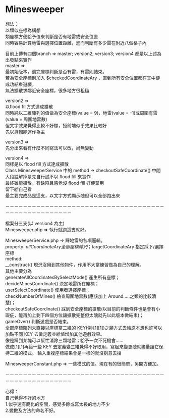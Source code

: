 # Minesweeper
想法：  
以類似座標為構想  
類座標方便給予值來判斷是否有地雷或安全位置  
同時容易計算地雷與選擇位置距離，進而判斷有多少雷在附近八個格子內  

目前上傳有四個branch => master; version2; version3; version4 都是以上述為出發點來實作  
master =>  
最初始版本，選完座標判斷是否有雷，有雷則結束。  
若為安全座標則加入 $checkedCoordinateAry ，直到所有安全位置都在其中便成功結束遊戲。  
無法擴散求鄰近安全座標，很多地方很粗糙  

version2 =>  
以flood fill方式達成擴散  
同時純以二維陣列的值做為安全座標(value = 9)，地雷(value = -1)或周圍有雷(value = 周圍地雷數)  
但文字效果覺得比較不好標，搭前端似乎效果比較好  
先以邏輯能運作為主  

version3 =>  
先分出來看有什麼不同寫法可以改，尚無變動  

version4 =>  
同樣是以 flood fill 方式達成擴散  
Class MinesweeperService 中的 method -> checkoutSafeCoordinate() 中間大段註解掉是先自行試不以 flood fill 來實作  
最終雖能擴散，有缺陷且感覺沒 flood fill 好便棄用  
留下給自己看  
最主要完成品是這支，以文字方式顯示醜但可以全部跑出來  

－－－－－－－－－－－－－－－－－－－－－－－－－－－－－－－－－－－－－－－－－－－－－－－－－－－  

檔案分三支(以 version4 為主)  
Minesweeper.php => 執行就跑這支就好。  

MinesweeperService.php => 踩地雷的各項邏輯。  
                          property: $allCoordinateAry 全部座標陣列；$targetCoordinateAry 指定踩下/選擇座標  
                          method:  
                          __construct() 現況沒用到其他物件，作用不大當練習做為自己的理解。  
                          其他主要分為   
                          generateAllCoordinatesBySelectMode() 產生所有座標；  
                          decideMinesCoordinate() 決定地雷所在座標；  
                          userSelectCoordinate() 使用者選擇座標；  
                          checkNumberOfMines() 檢查周圍地雷數(應該加上 Around.....之類的比較清楚)；  
                          checkoutSafeCoordinate() 踩到安全座標的擴散(以目前的判斷條件也是會有小瑕疵，能再加上剩下四個方位讓擴散完整但太醜就先以此版本做結束)；  
                          gameOver() 判斷遊戲是否結束。  
                          全部座標陣列未直接以座標當二維的 KEY(例:[1][1])之類方式去給原本想也許可以加點不同 KEY 去做定義並給值增加其他遊戲效果。  
                          像是踩到某塊可以幫忙消除三顆地雷；給予一次不死機會......  
                          做成[1][1]再給一些 KEY 去定義變三維覺得不好取用，寫起來變更醜就盡量讓它保持二維的模式。 
                          輸入重複座標結果會是一樣的就沒刻意去擋  
                          
MinesweeperConstant.php => 一些模式的值。現在有的很簡單，另開方便加。  

－－－－－－－－－－－－－－－－－－－－－－－－－－－－－－－－－－－－－－－－－－－－－－－－－－－  

心得：  
自己覺得不好的地方  
1.似乎還有簡化的空間，感覺多餘或寫太長的地方不少  
2.變數及方法的命名不好。  

                          
                          
